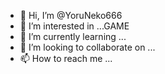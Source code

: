 - 👋 Hi, I’m @YoruNeko666
- 👀 I’m interested in ...GAME
- 🌱 I’m currently learning ...
- 💞️ I’m looking to collaborate on ...
- 📫 How to reach me ...

<!---
YoruNeko666/YoruNeko666 is a ✨ special ✨ repository because its `README.md` (this file) appears on your GitHub profile.
You can click the Preview link to take a look at your changes.
--->
